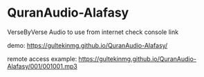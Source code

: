 # QuranAudio-Alafasy
VerseByVerse Audio to use from internet
check console link

demo: https://gultekinmg.github.io/QuranAudio-Alafasy/

remote access example: https://gultekinmg.github.io/QuranAudio-Alafasy/001/001001.mp3
